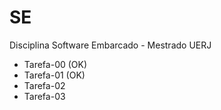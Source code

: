 # SE
Disciplina Software Embarcado - Mestrado UERJ
<ul>
  <li>Tarefa-00 (OK)</li>
  <li>Tarefa-01 (OK)</li> 
  <li>Tarefa-02</li>
  <li>Tarefa-03</li>
</ul>
